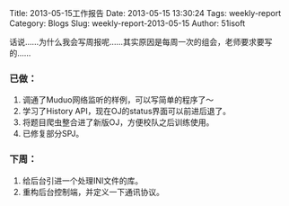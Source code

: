 Title: 2013-05-15工作报告
Date: 2013-05-15 13:30:24
Tags: weekly-report
Category: Blogs
Slug: weekly-report-2013-05-15
Author: 51isoft

话说……为什么我会写周报呢……其实原因是每周一次的组会，老师要求要写的……

### 已做：

1.  调通了Muduo网络监听的样例，可以写简单的程序了～
2.  学习了History API，现在OJ的status界面可以前进后退了。
3.  将题目爬虫整合进了新版OJ，方便校队之后训练使用。
4.  已修复部分SPJ。

### 下周：

1.  给后台引进一个处理INI文件的库。
2.  重构后台控制端，并定义一下通讯协议。
